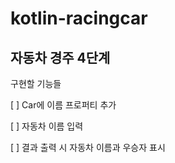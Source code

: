 # kotlin-racingcar

## 자동차 경주 4단계

구현할 기능들

[ ] Car에 이름 프로퍼티 추가

[ ] 자동차 이름 입력

[ ] 결과 출력 시 자동차 이름과 우승자 표시

